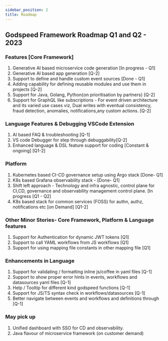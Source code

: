 ```yaml
---
sidebar_position: 2
title: Roadmap
---
```




## Godspeed Framework Roadmap Q1 and Q2 - 2023 

### Features [Core Framework]

1. Generative AI based microservice code generation [In progress - Q1]
2. Generative AI based app generation [Q-2]
3. Support to define and handle custom event sources [Done - Q1]  
4. Adding capability for defining reusable modules and use them in projects [Q-2]
5. Support for Java, Golang, Python{on prioritisation by partners} [Q-2]
6. Support for GraphQL like subscriptions - For event driven architecture and its varied use cases viz, Dual writes with eventual consistency, fraud detection, anomalies, notifications,any custom actions. [Q-2]

### Language Features & Debugging VSCode Extension

1. AI based FAQ & troubleshooting [Q-1]
2. VS code Debugger  for step through debuggability[Q-2]
3. Enhanced language & DSL feature support for coding [Constant & ongoing] [Q1-2]

### Platform

1. Kubernetes based CI-CD governance setup using Argo stack [Done- Q1]
2. K8s based Grafana observability stack - [Done- Q1]
3. Shift left approach - Technology and infra agnostic, control plane for CI,CD, governance and observability management control plane. [In progress [Q1 - Q2]
4. K8s based stack for common services (FOSS) for authn, authz, notifications etc [on Demand] [Q1-2]

### Other Minor Stories- Core Framework, Platform & Language features

1. Support for Authentication for dynamic JWT tokens [Q1]
2. Support to call YAML workflows from JS workflows [Q1]
3. Support for using mapping file constants in other mapping file [Q1]

### Enhancements in Language	

1. Support for validating / formatting inline js/coffee in yaml files [Q-1]
2. Support to show proper error hints in events, workflows and datasources yaml files [Q-1]
3. Help / Tooltip for different kind godspeed functions [Q-1]
4. Support for JS/TS syntax check in workflows/datasources [Q-1]
5. Better navigate between events and workflows and definitions through [Q-1]

### May pick up

1. Unified dashboard with SSO for CD and observability.
2. Java flavour of microservice framework (on customer demand)
